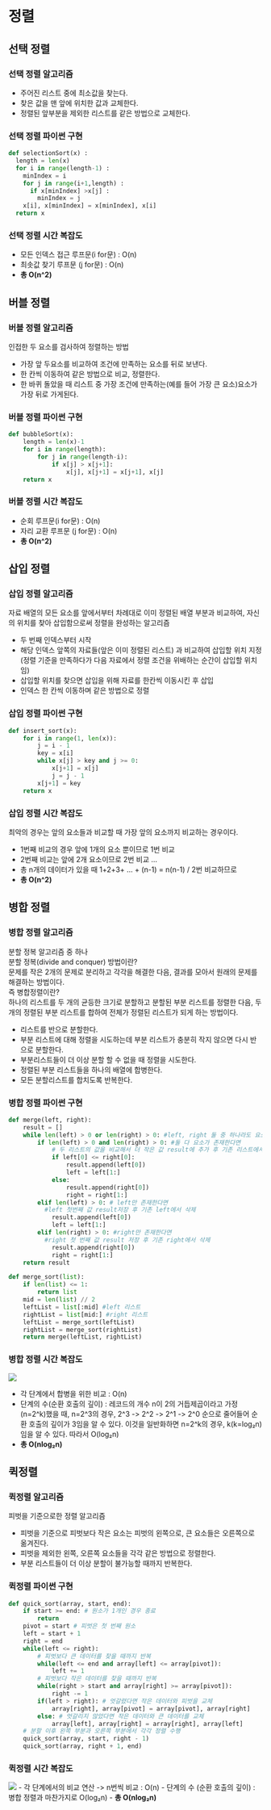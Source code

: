 # 정렬

## 선택 정렬

### 선택 정렬 알고리즘

- 주어진 리스트 중에 최소값을 찾는다.
- 찾은 값을 맨 앞에 위치한 값과 교체한다.
- 정렬된 앞부분을 제외한 리스트를 같은 방법으로 교체한다.

### 선택 정렬 파이썬 구현

```python
def selectionSort(x) :
  length = len(x)
  for i in range(length-1) :
    minIndex = i
    for j in range(i+1,length) :
      if x[minIndex] >x[j] :
        minIndex = j
    x[i], x[minIndex] = x[minIndex], x[i]
  return x
```

### 선택 정렬 시간 복잡도

- 모든 인덱스 접근 루프문(i for문) : O(n)
- 최솟값 찾기 루프문 (j for문) : O(n)
- <b>총 O(n^2)</b>

## 버블 정렬

### 버블 정렬 알고리즘

인접한 두 요소를 검사하여 정렬하는 방법

- 가장 앞 두요소를 비교하여 조건에 만족하는 요소를 뒤로 보낸다.
- 한 칸씩 이동하여 같은 방법으로 비교, 정렬한다.
- 한 바퀴 돌았을 때 리스트 중 가장 조건에 만족하는(예를 들어 가장 큰 요소)요소가 가장 뒤로 가게된다.

### 버블 정렬 파이썬 구현

```python
def bubbleSort(x):
	length = len(x)-1
	for i in range(length):
		for j in range(length-i):
			if x[j] > x[j+1]:
				x[j], x[j+1] = x[j+1], x[j]
	return x
```

### 버블 정렬 시간 복잡도

- 순회 루프문(i for문) : O(n)
- 자리 교환 루프문 (j for문) : O(n)
- <b>총 O(n^2)</b>

## 삽입 정렬

### 삽입 정렬 알고리즘

자료 배열의 모든 요소를 앞에서부터 차례대로 이미 정렬된 배열 부분과 비교하여, 자신의 위치를 찾아 삽입함으로써 정렬을 완성하는 알고리즘

- 두 번째 인덱스부터 시작
- 해당 인덱스 앞쪽의 자료들(앞은 이미 정렬된 리스트) 과 비교하여 삽입할 위치 지정 <br>
  (정렬 기준을 만족하다가 다음 자료에서 정렬 조건을 위배하는 순간이 삽입할 위치임)
- 삽입할 위치를 찾으면 삽입을 위해 자료를 한칸씩 이동시킨 후 삽입
- 인덱스 한 칸씩 이동하며 같은 방법으로 정렬

### 삽입 정렬 파이썬 구현

```python
def insert_sort(x):
	for i in range(1, len(x)):
		j = i - 1
		key = x[i]
		while x[j] > key and j >= 0:
			x[j+1] = x[j]
			j = j - 1
		x[j+1] = key
	return x
```

### 삽입 정렬 시간 복잡도

최악의 경우는 앞의 요소들과 비교할 때 가장 앞의 요소까지 비교하는 경우이다.<br>

- 1번째 비교의 경우 앞에 1개의 요소 뿐이므로 1번 비교
- 2번째 비교는 앞에 2개 요소이므로 2번 비교 ...
- 총 n개의 데이터가 있을 때 1+2+3+ ... + (n-1) = n(n-1) / 2번 비교하므로
- <b>총 O(n^2)</b>

## 병합 정렬

### 병합 정렬 알고리즘

분할 정복 알고리즘 중 하나 <br>
분할 정복(divide and conquer) 방법이란?<br>
문제를 작은 2개의 문제로 분리하고 각각을 해결한 다음, 결과를 모아서 원래의 문제를 해결하는 방법이다.<br>
즉 병합정렬이란?<br>
하나의 리스트를 두 개의 균등한 크기로 분할하고 분할된 부분 리스트를 정렬한 다음, 두 개의 정렬된 부분 리스트를 합하여 전체가 정렬된 리스트가 되게 하는 방법이다.

- 리스트를 반으로 분할한다.
- 부분 리스트에 대해 정렬을 시도하는데 부분 리스트가 충분히 작지 않으면 다시 반으로 분할한다.
- 부분리스트들이 더 이상 분할 할 수 없을 때 정렬을 시도한다.
- 정렬된 부분 리스트들을 하나의 배열에 합병한다.
- 모든 분할리스트를 합치도록 반복한다.

### 병합 정렬 파이썬 구현

```python
def merge(left, right):
    result = []
    while len(left) > 0 or len(right) > 0: #left, right 둘 중 하나라도 요소 존재한다면
        if len(left) > 0 and len(right) > 0: #둘 다 요소가 존재한다면
            # 두 리스트의 값을 비교해서 더 작은 값 result에 추가 후 기존 리스트에서 삭제
            if left[0] <= right[0]:
                result.append(left[0])
                left = left[1:]
            else:
                result.append(right[0])
                right = right[1:]
        elif len(left) > 0: # left만 존재한다면
          #left 첫번째 값 result저장 후 기존 left에서 삭제
            result.append(left[0])
            left = left[1:]
        elif len(right) > 0: #right만 존재한다면
          #right 첫 번째 값 result 저장 후 기존 right에서 삭제
            result.append(right[0])
            right = right[1:]
    return result

def merge_sort(list):
    if len(list) <= 1:
        return list
    mid = len(list) // 2
    leftList = list[:mid] #left 리스트
    rightList = list[mid:] #right 리스트
    leftList = merge_sort(leftList)
    rightList = merge_sort(rightList)
    return merge(leftList, rightList)
```

### 병합 정렬 시간 복잡도

<img src="https://gmlwjd9405.github.io/images/algorithm-merge-sort/sort-time-complexity-etc.png"><br>

- 각 단계에서 합병을 위한 비교 : O(n)
- 단계의 수(순환 호출의 깊이) : 레코드의 개수 n이 2의 거듭제곱이라고 가정(n=2^k)했을 때, n=2^3의 경우, 2^3 -> 2^2 -> 2^1 -> 2^0 순으로 줄어들어 순환 호출의 깊이가 3임을 알 수 있다. 이것을 일반화하면 n=2^k의 경우, k(k=log₂n)임을 알 수 있다. 따라서 O(log₂n)
- <b>총 O(nlog₂n)</b>

## 퀵정렬

### 퀵정렬 알고리즘

피벗을 기준으로한 정렬 알고리즘

- 피벗을 기준으로 피벗보다 작은 요소는 피벗의 왼쪽으로, 큰 요소들은 오른쪽으로 옮겨진다.
- 피벗을 제외한 왼쪽, 오른쪽 요소들을 각각 같은 방법으로 정렬한다.
- 부분 리스트들이 더 이상 분할이 불가능할 때까지 반복한다.

### 퀵정렬 파이썬 구현

```python
def quick_sort(array, start, end):
    if start >= end: # 원소가 1개인 경우 종료
        return
    pivot = start # 피벗은 첫 번째 원소
    left = start + 1
    right = end
    while(left <= right):
        # 피벗보다 큰 데이터를 찾을 때까지 반복
        while(left <= end and array[left] <= array[pivot]):
            left += 1
        # 피벗보다 작은 데이터를 찾을 때까지 반복
        while(right > start and array[right] >= array[pivot]):
            right -= 1
        if(left > right): # 엇갈렸다면 작은 데이터와 피벗을 교체
            array[right], array[pivot] = array[pivot], array[right]
        else: # 엇갈리지 않았다면 작은 데이터와 큰 데이터를 교체
            array[left], array[right] = array[right], array[left]
    # 분할 이후 왼쪽 부분과 오른쪽 부분에서 각각 정렬 수행
    quick_sort(array, start, right - 1)
    quick_sort(array, right + 1, end)
```

### 퀵정렬 시간 복잡도

<img src="https://gmlwjd9405.github.io/images/algorithm-quick-sort/sort-time-complexity-etc1.png">
- 각 단계에서의 비교 연산 -> n번씩 비교 : O(n)
- 단계의 수 (순환 호출의 깊이) : 병합 정렬과 마찬가지로 O(log₂n)
- <b>총 O(nlog₂n)</b>
